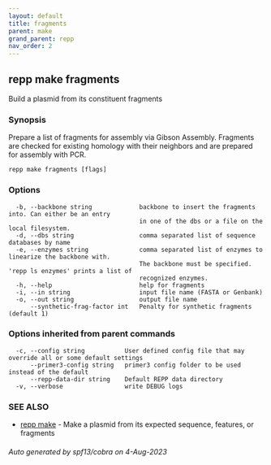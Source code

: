 ```yaml
---
layout: default
title: fragments
parent: make
grand_parent: repp
nav_order: 2
---
```

## repp make fragments

Build a plasmid from its constituent fragments

### Synopsis

Prepare a list of fragments for assembly via Gibson Assembly. Fragments are
checked for existing homology with their neighbors and are prepared for
assembly with PCR.

```
repp make fragments [flags]
```

### Options

```
  -b, --backbone string             backbone to insert the fragments into. Can either be an entry 
                                    in one of the dbs or a file on the local filesystem.
  -d, --dbs string                  comma separated list of sequence databases by name
  -e, --enzymes string              comma separated list of enzymes to linearize the backbone with.
                                    The backbone must be specified. 'repp ls enzymes' prints a list of
                                    recognized enzymes.
  -h, --help                        help for fragments
  -i, --in string                   input file name (FASTA or Genbank)
  -o, --out string                  output file name
      --synthetic-frag-factor int   Penalty for synthetic fragments (default 1)
```

### Options inherited from parent commands

```
  -c, --config string           User defined config file that may override all or some default settings
      --primer3-config string   primer3 config folder to be used instead of the default
      --repp-data-dir string    Default REPP data directory
  -v, --verbose                 write DEBUG logs
```

### SEE ALSO

* [repp make](repp_make)	 - Make a plasmid from its expected sequence, features, or fragments

###### Auto generated by spf13/cobra on 4-Aug-2023
